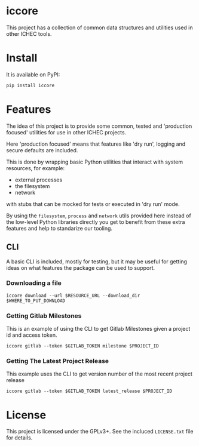 # iccore

This project has a collection of common data structures and utilities used in other ICHEC tools.

# Install  #

It is available on PyPI:

``` sh
pip install iccore
```

# Features #

The idea of this project is to provide some common, tested and 'production focused' utilities for use in other ICHEC projects.

Here 'production focused' means that features like 'dry run', logging and secure defaults are included.

This is done by wrapping basic Python utilities that interact with system resources, for example:

* external processes
* the filesystem
* network 

with stubs that can be mocked for tests or executed in 'dry run' mode.

By using the `filesystem`, `process` and `network` utils provided here instead of the low-level Python libraries directly you get to benefit from these extra features and help to standarize our tooling.

## CLI ##
A basic CLI is included, mostly for testing, but it may be useful for getting ideas on what features the package can be used to support.

### Downloading a file ###

``` shell
iccore download --url $RESOURCE_URL --download_dir $WHERE_TO_PUT_DOWNLOAD
```

### Getting Gitlab Milestones ###

This is an example of using the CLI to get Gitlab Milestones given a project id and access token.

``` shell
iccore gitlab --token $GITLAB_TOKEN milestone $PROJECT_ID
```

### Getting The Latest Project Release ###

This example uses the CLI to get version number of the most recent project release

``` shell
iccore gitlab --token $GITLAB_TOKEN latest_release $PROJECT_ID
```

# License #

This project is licensed under the GPLv3+. See the incluced `LICENSE.txt` file for details.
